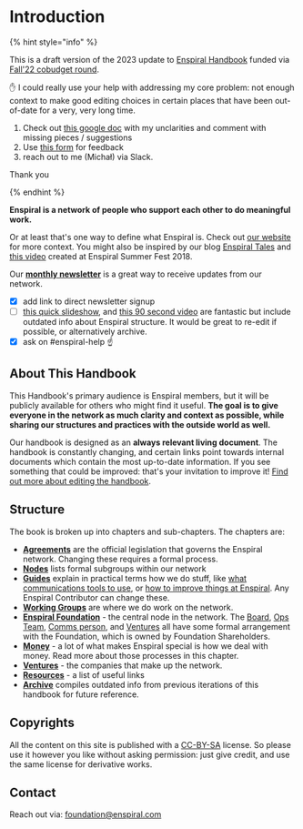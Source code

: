 # Introduction

{% hint style="info" %}

This is a draft version of the 2023 update to [Enspiral Handbook](https://handbook.enspiral.com) funded via [Fall'22 cobudget round](https://cobudget.com/enspiral/funding-round-2022/cl8sptz8h015509l2i8evb6vw). 

✋ 
I could really use your help with addressing my core problem: not enough context to make good editing choices in certain places that have been out-of-date for a very, very long time.

1. Check out [this google doc](https://docs.google.com/document/d/1u14ejKD59vIbtrHxicBY5fkhMD87FOmp0T3HJOIjjdQ/edit?usp=sharing) with my unclarities and comment with missing pieces / suggestions
2. Use [this form](https://airtable.com/shrZu4VyT3Dtcvwwx) for feedback 
3. reach out to me (Michał) via Slack.

Thank you

{% endhint %}

**Enspiral is a network of people who support each other to do meaningful work.**

Or at least that's one way to define what Enspiral is. Check out [our website](https://enspiral.com) for more context. You might also be inspired by our blog [Enspiral Tales](https://medium.com/enspiral-tales) and [this video](https://www.youtube.com/watch?v=lScGElP49Jc) created at Enspiral Summer Fest 2018.

Our [**monthly newsletter**](https://mailchi.mp/4be697ce0c7b/enspiral-newsletter) is a great way to receive updates from our network.

- [x] add link to direct newsletter signup
- [ ] [this quick slideshow](http://whatis.enspiral.com), and [this 90 second video](https://vimeo.com/125088390) are fantastic but include outdated info about Enspiral structure. It would be great to re-edit if possible, or alternatively archive.
- [x] ask on #enspiral-help ☝️

## About This Handbook

This Handbook's primary audience is Enspiral members, but it will be publicly available for others who might find it useful. **The goal is to give everyone in the network as much clarity and context as possible, while sharing our structures and practices with the outside world as well.**

Our handbook is designed as an **always relevant living document**. The handbook is constantly changing, and certain links point towards internal documents which contain the most up-to-date information. If you see something that could be improved: that's your invitation to improve it! [Find out more about editing the handbook](guides/contributing.md).

## Structure

The book is broken up into chapters and sub-chapters. The chapters are:

* [**Agreements**](agreements/) are the official legislation that governs the Enspiral network. Changing these requires a formal process.
* [**Nodes**](nodes/) lists formal subgroups within our network
* [**Guides**](guides/) explain in practical terms how we do stuff, like [what communications tools to use](guides/comms_guidelines.md), or [how to improve things at Enspiral](guides/improvements.md). Any Enspiral Contributor can change these.
* [**Working Groups**](working-groups/) are where we do work on the network.
* [**Enspiral Foundation**](foundation/) - the central node in the network. The [Board](foundation/board.md), [Ops Team](foundation/ops-scope.md), [Comms person](foundation/comms-role.md), and [Ventures](ventures/) all have some formal arrangement with the Foundation, which is owned by Foundation Shareholders.
* [**Money**](money/) - a lot of what makes Enspiral special is how we deal with money. Read more about those processes in this chapter.
* [**Ventures**](ventures/) - the companies that make up the network.
* [**Resources**](web/enspiral-handbook-2023/nodes/enspiral-europe/resources.md) - a list of useful links
* [**Archive**](archive/) compiles outdated info from previous iterations of this handbook for future reference.

## Copyrights

All the content on this site is published with a [CC-BY-SA](https://creativecommons.org/licenses/by-sa/4.0/) license. So please use it however you like without asking permission: just give credit, and use the same license for derivative works.

## Contact

Reach out via: foundation@enspiral.com